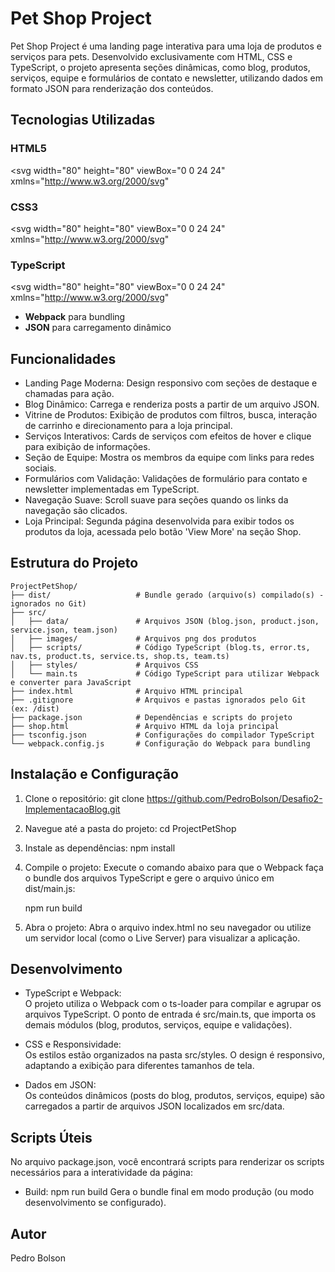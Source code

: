 #  Pet Shop Project

Pet Shop Project é uma landing page interativa para uma loja de produtos e serviços para pets. 
Desenvolvido exclusivamente com HTML, CSS e TypeScript, o projeto apresenta seções dinâmicas, como blog, produtos, 
serviços, equipe e formulários de contato e newsletter, utilizando dados em formato JSON para renderização dos conteúdos.

## Tecnologias Utilizadas

### HTML5
<svg 
  width="80" 
  height="80" 
  viewBox="0 0 24 24" 
  xmlns="http://www.w3.org/2000/svg"
>
  <path 
    fill="#E34F26" 
    d="M1.5 0h21l-1.91 21.67L11.56 24l-9.04-2.33L1.5 0zm15.22 7.8l.14-1.59h-8.8l.27 3.1h5.26l-.2 2.3H8.35l.27 3.07 2.94.79 2.94-.79.18-2.03h-1.78l.1-1.13h1.58l.21-2.41H8.06l-.67-7.6h11.22l-.89 10.06-.27 3.02-3.89 1.05-3.89-1.05-.25-2.77h2.14l.08.85 1.92.52 1.92-.52.2-2.24z"
  />
</svg>

### CSS3
<svg 
  width="80" 
  height="80" 
  viewBox="0 0 24 24" 
  xmlns="http://www.w3.org/2000/svg"
>
  <path 
    fill="#1572B6" 
    d="M1.5 0h21l-1.91 21.67L11.56 24l-9.04-2.33L1.5 0zm16.68 5.59l-.15 1.63H8.14l.28 3.14h9.44l-.28 2.98-.03.33-2.75.75h-.01l-2.76-.74-.18-1.97H8.56l.36 4.06 2.64.72 2.64.71h.01l2.63-.71.34-3.76h-1.99l-.17 1.92-1.45.4-1.45-.4-.14-1.58-.08-.92h6.01l.27-2.98.55-6.01z"
  />
</svg>

### TypeScript
<svg 
  width="80" 
  height="80" 
  viewBox="0 0 24 24" 
  xmlns="http://www.w3.org/2000/svg"
>
  <path 
    fill="#3178C6" 
    d="M1.125 0C.502 0 0 .502 0 1.125v21.75C0 23.498.502 24 1.125 24h21.75c.623 0 1.125-.502 1.125-1.125V1.125C24 .502 23.498 0 22.875 0H1.125zm6.747 4.688h8.172v1.688H9.622v12.25H7.872v-12.25H4.949V4.688h2.923zm5.899 4.375c1.953 0 3.264.41 4.004 1.237.667.742.96 1.88.96 3.411v4.18h-1.64v-4.047c0-.96-.164-1.629-.508-2.008-.346-.383-.954-.574-1.82-.574-.547 0-1.016.043-1.405.129-.391.09-.842.238-1.35.445v5.907h-1.64V9.984c.652-.28 1.273-.48 1.863-.602a7.447 7.447 0 011.57-.176z"
  />
</svg>

- **Webpack** para bundling  
- **JSON** para carregamento dinâmico


## Funcionalidades

- Landing Page Moderna: Design responsivo com seções de destaque e chamadas para ação.
- Blog Dinâmico: Carrega e renderiza posts a partir de um arquivo JSON.
- Vitrine de Produtos: Exibição de produtos com filtros, busca, interação de carrinho e direcionamento para a loja principal.
- Serviços Interativos: Cards de serviços com efeitos de hover e clique para exibição de informações.
- Seção de Equipe: Mostra os membros da equipe com links para redes sociais.
- Formulários com Validação: Validações de formulário para contato e newsletter implementadas em TypeScript.
- Navegação Suave: Scroll suave para seções quando os links da navegação são clicados.
- Loja Principal: Segunda página desenvolvida para exibir todos os produtos da loja, acessada pelo botão 'View More' na seção Shop.

## Estrutura do Projeto

```
ProjectPetShop/
├── dist/                   # Bundle gerado (arquivo(s) compilado(s) - ignorados no Git)
├── src/
│   ├── data/               # Arquivos JSON (blog.json, product.json, service.json, team.json)
│   ├── images/             # Arquivos png dos produtos
│   ├── scripts/            # Código TypeScript (blog.ts, error.ts, nav.ts, product.ts, service.ts, shop.ts, team.ts)
│   ├── styles/             # Arquivos CSS       
│   └── main.ts             # Código TypeScript para utilizar Webpack e converter para JavaScript
├── index.html              # Arquivo HTML principal
├── .gitignore              # Arquivos e pastas ignorados pelo Git (ex: /dist)
├── package.json            # Dependências e scripts do projeto
├── shop.html               # Arquivo HTML da loja principal
├── tsconfig.json           # Configurações do compilador TypeScript
└── webpack.config.js       # Configuração do Webpack para bundling
```
## Instalação e Configuração

1. Clone o repositório:
   git clone https://github.com/PedroBolson/Desafio2-ImplementacaoBlog.git

2. Navegue até a pasta do projeto:
   cd ProjectPetShop

3. Instale as dependências:
   npm install

4. Compile o projeto:
   Execute o comando abaixo para que o Webpack faça o bundle dos arquivos TypeScript e gere o arquivo único em dist/main.js:
   
   npm run build

5. Abra o projeto:
   Abra o arquivo index.html no seu navegador ou utilize um servidor local (como o Live Server) para visualizar a aplicação.

## Desenvolvimento

- TypeScript e Webpack:  
  O projeto utiliza o Webpack com o ts-loader para compilar e agrupar os arquivos TypeScript. 
  O ponto de entrada é src/main.ts, que importa os demais módulos (blog, produtos, serviços, equipe e validações).

- CSS e Responsividade:  
  Os estilos estão organizados na pasta src/styles. O design é responsivo, adaptando a exibição para diferentes tamanhos de tela.

- Dados em JSON:  
  Os conteúdos dinâmicos (posts do blog, produtos, serviços, equipe) são carregados a partir de arquivos JSON localizados em src/data.

## Scripts Úteis

No arquivo package.json, você encontrará scripts para renderizar os scripts necessários para a interatividade da página:

- Build:
   npm run build
   Gera o bundle final em modo produção (ou modo desenvolvimento se configurado).

## Autor

Pedro Bolson
